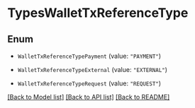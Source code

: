 # TypesWalletTxReferenceType

## Enum


* `WalletTxReferenceTypePayment` (value: `"PAYMENT"`)

* `WalletTxReferenceTypeExternal` (value: `"EXTERNAL"`)

* `WalletTxReferenceTypeRequest` (value: `"REQUEST"`)


[[Back to Model list]](../README.md#documentation-for-models) [[Back to API list]](../README.md#documentation-for-api-endpoints) [[Back to README]](../README.md)


